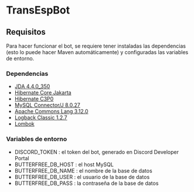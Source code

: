 # TransEspBot
## Requisitos
Para hacer funcionar el bot, se requiere tener instaladas las dependencias (esto lo puede hacer Maven automáticamente) y configuradas las variables de entorno.
### Dependencias
- [JDA 4.4.0_350](https://github.com/DV8FromTheWorld/JDA/releases/tag/v4.4.0)
- [Hibernate Core Jakarta](https://mvnrepository.com/artifact/org.hibernate/hibernate-core-jakarta/5.6.7.Final)
- [Hibernate C3P0](https://mvnrepository.com/artifact/org.hibernate.orm/hibernate-c3p0/6.0.0.Final)
- [MySQL Connector/J 8.0.27](https://mvnrepository.com/artifact/mysql/mysql-connector-java/8.0.27)
- [Apache Commons Lang 3.12.0](https://mvnrepository.com/artifact/org.apache.commons/commons-lang3/3.12.0)
- [Logback Classic 1.2.7](https://mvnrepository.com/artifact/ch.qos.logback/logback-classic/1.2.7)
- [Lombok](https://mvnrepository.com/artifact/org.projectlombok/lombok/1.18.22)
### Variables de entorno
- DISCORD_TOKEN : el token del bot, generado en Discord Developer Portal
- BUTTERFREE_DB_HOST : el host MySQL
- BUTTERFREE_DB_NAME : el nombre de la base de datos
- BUTTERFREE_DB_USER : el usuario de la base de datos
- BUTTERFREE_DB_PASS : la contraseña de la base de datos
